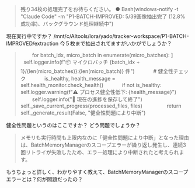 
>  残り34枚の処理完了をお待ちください。
● Bash(windows-notify -t "Claude Code" -m "P1-BATCH-IMPROVED: 5/39画像抽出完了 (12.8%成功率)、バックグラウンド処理継続中")

現在実行中ですか？
/mnt/c/AItools/lora/yado/tracker-workspace/P1-BATCH-IMPROVED/extraction
今５枚まで抽出されてますがいかがでしょうか？


>        for batch_idx, micro_batch in enumerate(micro_batches):
]
            self.logger.info(f"📦 マイクロバッチ {batch_idx + 1}/{len(micro_batches)}:{len(micro_batch)} 件")
            # 健全性チェック
            is_healthy, health_message = self.health_monitor.check_health()
            if not is_healthy:
                self.logger.warning(f"⚠️ プロセス健全性低下: {health_message}")
                self.logger.info("💾 現在の進捗を保存して終了")
                self._save_current_progress(processed_files, files)
                return self._generate_result(False, "健全性問題により中断")

健全性問題というのはここですか？
どう問題でしょうか？




>  メモリも実行時間も上限内なのに「健全性問題により中断」となった理由は、BatchMemoryManagerのスコープエラーが繰り返し発生し、連続3回リトライが失敗したため、エラー処理により中断されたと考えられます。

もうちょっと詳しく、わかりやすく教えて、BatchMemoryManagerのスコープエラーとは？何が問題だったの？